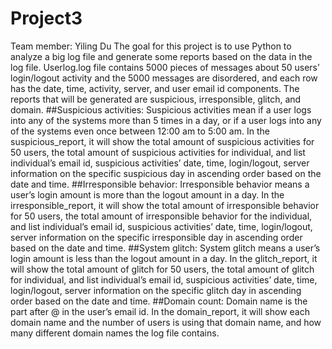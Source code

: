 # Project3
Team member: Yiling Du
The goal for this project is to use Python to analyze a big log file and generate some reports based on the data in the log file. Userlog.log file contains 5000 pieces of messages about 50 users’ login/logout activity and the 5000 messages are disordered, and each row has the date, time, activity, server, and user email id components. The reports that will be generated are suspicious, irresponsible, glitch, and domain.
##Suspicious activities: 
Suspicious activities mean if a user logs into any of the systems more than 5 times in a day, or if a user logs into any of the systems even once between 12:00 am to 5:00 am. In the suspicious_report, it will show the total amount of suspicious activities for 50 users, the total amount of suspicious activities for individual, and list individual’s email id, suspicious activities’ date, time, login/logout, server information on the specific suspicious day in ascending order based on the date and time.
##Irresponsible behavior: 
Irresponsible behavior means a user’s login amount is more than the logout amount in a day. In the irresponsible_report, it will show the total amount of irresponsible behavior for 50 users, the total amount of irresponsible behavior for the individual, and list individual’s email id, suspicious activities’ date, time, login/logout, server information on the specific irresponsible day in ascending order based on the date and time.
##System glitch: 
System glitch means a user’s login amount is less than the logout amount in a day. In the glitch_report, it will show the total amount of glitch for 50 users, the total amount of glitch for individual, and list individual’s email id, suspicious activities’ date, time, login/logout, server information on the specific glitch day in ascending order based on the date and time.
##Domain count: 
Domain name is the part after @ in the user’s email id. In the domain_report, it will show each domain name and the number of users is using that domain name, and how many different domain names the log file contains.

